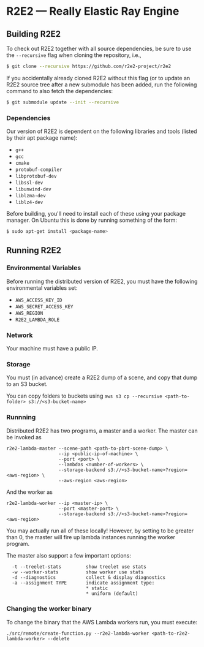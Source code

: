 R2E2 &mdash; Really Elastic Ray Engine
===============

Building R2E2
-------------

To check out R2E2 together with all source dependencies, be sure to use the
`--recursive` flag when cloning the repository, i.e.,

```bash
$ git clone --recursive https://github.com/r2e2-project/r2e2
```

If you accidentally already cloned R2E2 without this flag (or to update an
R2E2 source tree after a new submodule has been added, run the following
command to also fetch the dependencies:

```bash
$ git submodule update --init --recursive
```

### Dependencies

Our version of R2E2 is dependent on the following libraries and tools (listed by their
apt package name):

* `g++`
* `gcc`
* `cmake`
* `protobuf-compiler`
* `libprotobuf-dev`
* `libssl-dev`
* `libunwind-dev`
* `liblzma-dev`
* `liblz4-dev`

Before building, you'll need to install each of these using your package manager.
On Ubuntu this is done by running something of the form:

```bash
$ sudo apt-get install <package-name>
```

Running R2E2
------------------------

### Environmental Variables

Before running the distributed version of R2E2, you must have the following
environmental variables set:

   * `AWS_ACCESS_KEY_ID`
   * `AWS_SECRET_ACCESS_KEY`
   * `AWS_REGION`
   * `R2E2_LAMBDA_ROLE`

### Network

Your machine must have a public IP.

### Storage

You must (in advance) create a R2E2 dump of a scene, and copy that dump to an S3 bucket.

You can copy folders to buckets using `aws s3 cp --recursive <path-to-folder>
s3://<s3-bucket-name>`

### Runnning

Distributed R2E2 has two programs, a master and a worker. The master can be invoked as

```
r2e2-lambda-master --scene-path <path-to-pbrt-scene-dump> \
                   --ip <public-ip-of-machine> \
                   --port <port> \
                   --lambdas <number-of-workers> \
                   --storage-backend s3://<s3-bucket-name>?region=<aws-region> \
                   --aws-region <aws-region>
```

And the worker as

```
r2e2-lambda-worker --ip <master-ip> \
                   --port <master-port> \
                   --storage-backend s3://<s3-bucket-name>?region=<aws-region>
```

You may actually run all of these locally! However, by setting
<number-of-workers> to be greater than 0, the master will fire up lambda
instances running the worker program.

The master also support a few important options:

```
  -t --treelet-stats         show treelet use stats
  -w --worker-stats          show worker use stats
  -d --diagnostics           collect & display diagnostics
  -a --assignment TYPE       indicate assignment type:
                             * static
                             * uniform (default)
```

### Changing the worker binary

To change the binary that the AWS Lambda workers run, you must execute:

```
./src/remote/create-function.py --r2e2-lambda-worker <path-to-r2e2-lambda-worker> --delete
```
